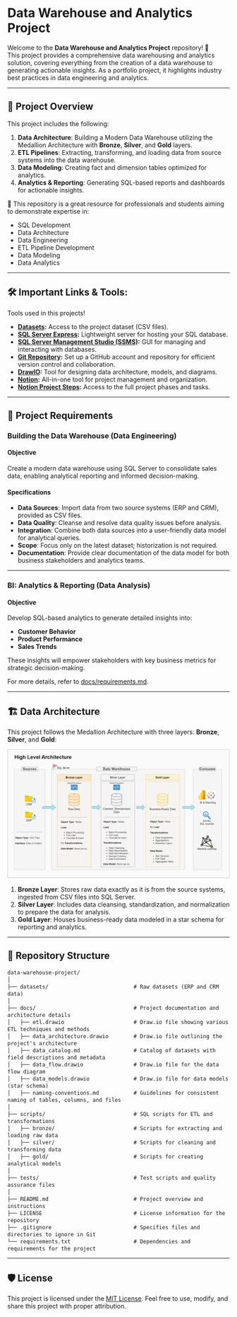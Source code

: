 # Data Warehouse and Analytics Project

Welcome to the **Data Warehouse and Analytics Project** repository! 🚀  
This project provides a comprehensive data warehousing and analytics solution, covering everything from the creation of a data warehouse to generating actionable insights. As a portfolio project, it highlights industry best practices in data engineering and analytics.

---
## 📖 Project Overview

This project includes the following:

1. **Data Architecture**: Building a Modern Data Warehouse utilizing the Medallion Architecture with **Bronze**, **Silver**, and **Gold** layers.
2. **ETL Pipelines**: Extracting, transforming, and loading data from source systems into the data warehouse.
3. **Data Modeling**: Creating fact and dimension tables optimized for analytics.
4. **Analytics & Reporting**: Generating SQL-based reports and dashboards for actionable insights.

🎯 This repository is a great resource for professionals and students aiming to demonstrate expertise in:
- SQL Development
- Data Architecture
- Data Engineering  
- ETL Pipeline Development  
- Data Modeling  
- Data Analytics  

---

## 🛠️ Important Links & Tools:

Tools used in this projects!  
- **[Datasets](datasets/):** Access to the project dataset (CSV files).
- **[SQL Server Express](https://www.microsoft.com/en-us/sql-server/sql-server-downloads):** Lightweight server for hosting your SQL database.
- **[SQL Server Management Studio (SSMS)](https://learn.microsoft.com/en-us/sql/ssms/download-sql-server-management-studio-ssms?view=sql-server-ver16):** GUI for managing and interacting with databases.
- **[Git Repository](https://github.com/):** Set up a GitHub account and repository for efficient version control and collaboration.
- **[DrawIO](https://www.drawio.com/):** Tool for designing data architecture, models, and diagrams.
- **[Notion](https://www.notion.com/):** All-in-one tool for project management and organization.
- **[Notion Project Steps](https://concrete-sword-af5.notion.site/Data-WareHouse-Project-1a56bdf6cc0d8054a088edecbb54e11a):** Access to the full project phases and tasks.

---

## 🚀 Project Requirements

### Building the Data Warehouse (Data Engineering)

#### Objective
Create a modern data warehouse using SQL Server to consolidate sales data, enabling analytical reporting and informed decision-making.

#### Specifications
- **Data Sources**: Import data from two source systems (ERP and CRM), provided as CSV files.
- **Data Quality**: Cleanse and resolve data quality issues before analysis.
- **Integration**: Combine both data sources into a user-friendly data model for analytical queries.
- **Scope**: Focus only on the latest dataset; historization is not required.
- **Documentation**: Provide clear documentation of the data model for both business stakeholders and analytics teams.

---

### BI: Analytics & Reporting (Data Analysis)

#### Objective
Develop SQL-based analytics to generate detailed insights into:
- **Customer Behavior**
- **Product Performance**
- **Sales Trends**

These insights will empower stakeholders with key business metrics for strategic decision-making.

For more details, refer to [docs/requirements.md](docs/requirements.md).

---
## 🏗️ Data Architecture

This project follows the Medallion Architecture with three layers: **Bronze**, **Silver**, and **Gold**:

![Data Architecture](docs/data_architecture.png)

1. **Bronze Layer**: Stores raw data exactly as it is from the source systems, ingested from CSV files into SQL Server.
2. **Silver Layer**: Includes data cleansing, standardization, and normalization to prepare the data for analysis.
3. **Gold Layer**: Houses business-ready data modeled in a star schema for reporting and analytics.

---

## 📂 Repository Structure
```
data-warehouse-project/
│
├── datasets/                           # Raw datasets (ERP and CRM data)
│
├── docs/                               # Project documentation and architecture details
│   ├── etl.drawio                      # Draw.io file showing various ETL techniques and methods
│   ├── data_architecture.drawio        # Draw.io file outlining the project's architecture
│   ├── data_catalog.md                 # Catalog of datasets with field descriptions and metadata
│   ├── data_flow.drawio                # Draw.io file for the data flow diagram
│   ├── data_models.drawio              # Draw.io file for data models (star schema)
│   ├── naming-conventions.md           # Guidelines for consistent naming of tables, columns, and files
│
├── scripts/                            # SQL scripts for ETL and transformations
│   ├── bronze/                         # Scripts for extracting and loading raw data
│   ├── silver/                         # Scripts for cleaning and transforming data
│   ├── gold/                           # Scripts for creating analytical models
│
├── tests/                              # Test scripts and quality assurance files
│
├── README.md                           # Project overview and instructions
├── LICENSE                             # License information for the repository
├── .gitignore                          # Specifies files and directories to ignore in Git
└── requirements.txt                    # Dependencies and requirements for the project
```

---

## 🛡️ License

This project is licensed under the [MIT License](LICENSE). Feel free to use, modify, and share this project with proper attribution.

